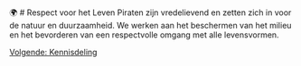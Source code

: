 🌍 # Respect voor het Leven
Piraten zijn vredelievend en zetten zich in voor de natuur en duurzaamheid. We werken aan het beschermen van het milieu en het bevorderen van een respectvolle omgang met alle levensvormen.

[Volgende: Kennisdeling](Kennisdeling.md)
